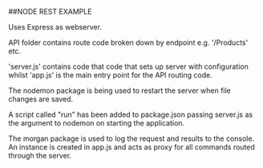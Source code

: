 ##NODE REST EXAMPLE

Uses Express as webserver.

API folder contains route code broken down by endpoint e.g. '/Products' etc.

'server.js' contains code that code that sets up server with configuration whilst 'app.js' is the main entry point for the API routing code.

The nodemon package is being used to restart the server when file changes are saved.

A script called "run" has been added to package.json passing server.js as the argument to nodemon on starting the application.

The morgan package is used to log the request and results to the console. An instance is created in app.js and acts as proxy for all commands routed through the server.